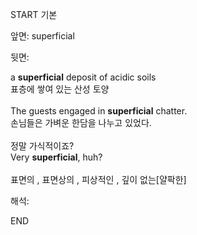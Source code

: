 START
기본

앞면:
superficial


뒷면:
<div>a <strong>superficial</strong> deposit of acidic soils </div><div>표층에 쌓여 있는 산성 토양</div><div><br></div><div>The guests engaged in <strong>superficial</strong> chatter. </div><div><div>손님들은 가벼운 한담을 나누고 있었다.</div></div><div><br></div><div><div><div>정말 가식적이죠?</div></div><div><div>Very <strong>superficial</strong>, huh?</div></div></div><div><br></div><div>표면의 , 표면상의 , 피상적인 , 깊이 없는[얄팍한]<br></div>


해석:

END
